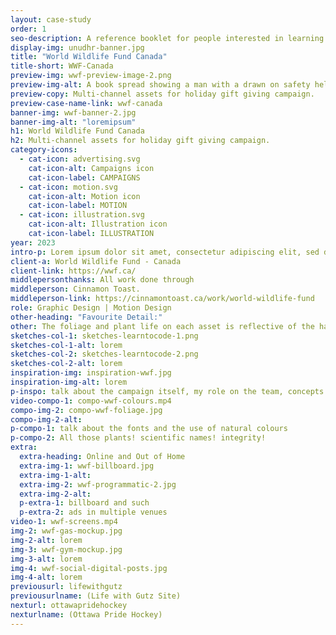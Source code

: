 ```yaml
---
layout: case-study
order: 1
seo-description: A reference booklet for people interested in learning the articles contained in the United Nations Universal Declaration of Human Rights (UDHR).
display-img: unudhr-banner.jpg
title: "World Wildlife Fund Canada"
title-short: WWF-Canada
preview-img: wwf-preview-image-2.png
preview-img-alt: A book spread showing a man with a drawn on safety helmet and the text of the 23rd article of the UDHR.
preview-copy: Multi-channel assets for holiday gift giving campaign.
preview-case-name-link: wwf-canada
banner-img: wwf-banner-2.jpg
banner-img-alt: "loremipsum"
h1: World Wildlife Fund Canada
h2: Multi-channel assets for holiday gift giving campaign.
category-icons:
  - cat-icon: advertising.svg
    cat-icon-alt: Campaigns icon
    cat-icon-label: CAMPAIGNS
  - cat-icon: motion.svg
    cat-icon-alt: Motion icon
    cat-icon-label: MOTION
  - cat-icon: illustration.svg
    cat-icon-alt: Illustration icon
    cat-icon-label: ILLUSTRATION
year: 2023
intro-p: Lorem ipsum dolor sit amet, consectetur adipiscing elit, sed do eiusmod tempor incididunt ut labore et dolore magna aliqua. Ut enim ad minim veniam, quis nostrud exercitation ullamco laboris nisi ut aliquip ex ea commodo consequat. Duis aute irure dolor in reprehenderit in voluptate velit esse cillum dolore eu fugiat nulla pariatur. Excepteur sint occaecat cupidatat non proident, sunt in culpa qui officia deserunt mollit anim id est laborum.
client-a: World Wildlife Fund - Canada
client-link: https://wwf.ca/
middlepersonthanks: All work done through
middleperson: Cinnamon Toast.
middleperson-link: https://cinnamontoast.ca/work/world-wildlife-fund
role: Graphic Design | Motion Design
other-heading: "Favourite Detail:"
other: The foliage and plant life on each asset is reflective of the habitats occupied by the animals shown — learned a lot during this project!
sketches-col-1: sketches-learntocode-1.png
sketches-col-1-alt: lorem
sketches-col-2: sketches-learntocode-2.png
sketches-col-2-alt: lorem
inspiration-img: inspiration-wwf.jpg
inspiration-img-alt: lorem
p-inspo: talk about the campaign itself, my role on the team, concepts we used
video-compo-1: compo-wwf-colours.mp4
compo-img-2: compo-wwf-foliage.jpg
compo-img-2-alt:
p-compo-1: talk about the fonts and the use of natural colours
p-compo-2: All those plants! scientific names! integrity!
extra:
  extra-heading: Online and Out of Home
  extra-img-1: wwf-billboard.jpg
  extra-img-1-alt:
  extra-img-2: wwf-programmatic-2.jpg
  extra-img-2-alt:
  p-extra-1: billboard and such
  p-extra-2: ads in multiple venues
video-1: wwf-screens.mp4
img-2: wwf-gas-mockup.jpg
img-2-alt: lorem
img-3: wwf-gym-mockup.jpg
img-3-alt: lorem
img-4: wwf-social-digital-posts.jpg
img-4-alt: lorem
previousurl: lifewithgutz
previousurlname: (Life with Gutz Site)
nexturl: ottawapridehockey
nexturlname: (Ottawa Pride Hockey)
---
```

